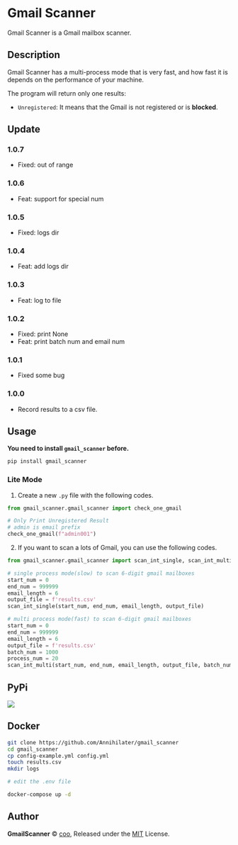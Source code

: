 <!--
#!/usr/bin/env python
# -*- coding: utf-8 -*-
# @Date  : 2023/4/19 17:23
# @Author: doi
# @email : me@coo.lol
# @File  : README.md
-->

# Gmail Scanner

Gmail Scanner is a Gmail mailbox scanner.

## Description

Gmail Scanner has a multi-process mode that is very fast, and how fast it is depends on the performance of your machine.

The program will return only one results:

- `Unregistered`: It means that the Gmail is not registered or is **blocked**.

## Update

### 1.0.7

- Fixed: out of range

### 1.0.6

- Feat: support for special num

### 1.0.5

- Fixed: logs dir

### 1.0.4

- Feat: add logs dir

### 1.0.3

- Feat: log to file

### 1.0.2

- Fixed: print None
- Feat: print batch num and email num

### 1.0.1

- Fixed some bug

### 1.0.0

- Record results to a csv file.

## Usage

**You need to install `gmail_scanner` before.**

```bash
pip install gmail_scanner
```

### Lite Mode

1. Create a new `.py` file with the following codes.

```python
from gmail_scanner.gmail_scanner import check_one_gmail

# Only Print Unregistered Result
# admin is email prefix
check_one_gmail(f"admin001")
```

2. If you want to scan a lots of Gmail, you can use the following codes.

```python
from gmail_scanner.gmail_scanner import scan_int_single, scan_int_multi

# single process mode(slow) to scan 6-digit gmail mailboxes
start_num = 0
end_num = 999999
email_length = 6
output_file = f'results.csv'
scan_int_single(start_num, end_num, email_length, output_file)

# multi process mode(fast) to scan 6-digit gmail mailboxes
start_num = 0
end_num = 999999
email_length = 6
output_file = f'results.csv'
batch_num = 1000
process_num = 20
scan_int_multi(start_num, end_num, email_length, output_file, batch_num, process_num)

```

## PyPi

<a href="https://pypi.org/project/GmailScanner/"><img src="https://img.shields.io/badge/Pypi-000000?style=for-the-badge&logo=pypi&logoColor=red" /></a>

## Docker

```bash
git clone https://github.com/Annihilater/gmail_scanner
cd gmail_scanner
cp config-example.yml config.yml
touch results.csv
mkdir logs

# edit the .env file

docker-compose up -d
```

## Author

**GmailScanner** © [coo](https://github.com/Annihilater), Released under the [MIT](./LICENSE) License.<br>

